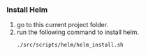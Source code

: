 ### Install Helm
1. go to this current project folder.
2. run the following command to install helm.
   ```
   ./src/scripts/helm/helm_install.sh
   ```
   